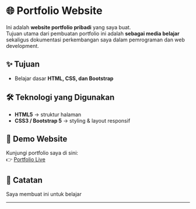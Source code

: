 # 🌐 Portfolio Website

Ini adalah **website portfolio pribadi** yang saya buat.  
Tujuan utama dari pembuatan portfolio ini adalah **sebagai media belajar** sekaligus dokumentasi perkembangan saya dalam pemrograman dan web development.  

## ✨ Tujuan
- Belajar dasar **HTML, CSS, dan Bootstrap**  

## 🛠️ Teknologi yang Digunakan
- **HTML5** → struktur halaman  
- **CSS3 / Bootstrap 5** → styling & layout responsif  

## 🚀 Demo Website
Kunjungi portfolio saya di sini:  
👉 [Portfolio Live]()  

## 📌 Catatan
Saya membuat ini untuk belajar 

---

